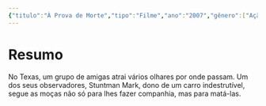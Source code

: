 ```yaml
---
{"titulo":"À Prova de Morte","tipo":"Filme","ano":"2007","gênero":["Ação","Thriller"],"image":"https://image.tmdb.org/t/p/w500/7KwNaBdPFLVVI7TajOi5dtFk8aw.jpg","lançado":"2007-05-22","assistido":true,"nota":"7","tags":["filme"],"dg-publish":true,"\rdg-publish":true,"permalink":"/0-settings/media/filmes/a-prova-de-morte-2007/","dgPassFrontmatter":true}
---
```


# Resumo
No Texas, um grupo de amigas atrai vários olhares por onde passam. Um dos seus observadores, Stuntman Mark, dono de um carro indestrutível, segue as moças não só para lhes fazer companhia, mas para matá-las.
